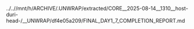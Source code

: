../..//mnt/h/ARCHIVE/.UNWRAP/extracted/CORE__2025-08-14__1310__host-duri-head-/__UNWRAP/df4e05a209/FINAL_DAY1_7_COMPLETION_REPORT.md